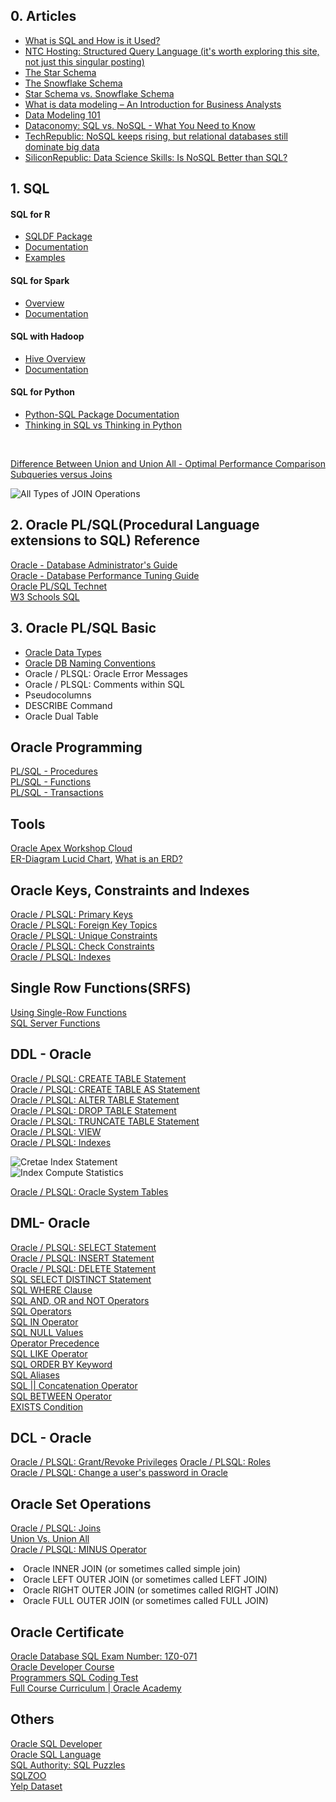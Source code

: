 ## 0. Articles
<ul>
  <li><a href="https://www.thebalancecareers.com/what-is-sql-and-uses-2071909">What is SQL and How is it Used?</a></li>
  <li><a href="https://www.ntchosting.com/encyclopedia/databases/structured-query-language/">NTC Hosting: Structured Query Language (it's worth exploring this site, not just this singular posting)</a></li>
  <li><a href="https://www.vertabelo.com/blog/data-warehouse-modeling-the-star-schema/">The Star Schema</a></li>
  <li><a href="https://www.vertabelo.com/blog/data-warehouse-modeling-the-snowflake-schema/">The Snowflake Schema</a></li>
  <li><a href="https://www.vertabelo.com/blog/data-warehouse-modeling-star-schema-vs-snowflake-schema/">Star Schema vs. Snowflake Schema</a></li>
  <li><a href="http://business-analysis-excellence.com/what-is-data-modeling/">What is data modeling – An Introduction for Business Analysts</a></li>
  <li><a href="http://www.agiledata.org/essays/dataModeling101.html">Data Modeling 101</a></li>
  <li><a href="http://dataconomy.com/2014/07/sql-vs-nosql-need-know/">Dataconomy: SQL vs. NoSQL - What You Need to Know</a></li>
  <li><a href="http://www.techrepublic.com/article/nosql-keeps-rising-but-relational-databases-still-dominate-big-data/">TechRepublic: NoSQL keeps rising, but relational databases still dominate big data</a></li>
  <li><a href="https://www.siliconrepublic.com/careers/data-science-skills-sql">SiliconRepublic: Data Science Skills: Is NoSQL Better than SQL?</a></li>
</ul>

## 1. SQL

<h4>SQL for R</h4>
<ul>
  <li><a href="https://cran.r-project.org/web/packages/sqldf/index.html">SQLDF Package</a></li>
  <li><a href="https://cran.r-project.org/web/packages/sqldf/sqldf.pdf">Documentation</a></li>
  <li><a href="https://www.r-bloggers.com/manipulating-data-frames-using-sqldf-a-brief-overview/">Examples</a></li>
</ul>

<h4>SQL for Spark</h4>
<ul>
  <li><a href="https://spark.apache.org/docs/latest/sql-programming-guide.html#overview">Overview</a></li>
  <li><a href="https://spark.apache.org/docs/latest/sql-programming-guide.html">Documentation</a></li>
</ul>

<h4>SQL with Hadoop</h4>
<ul>
  <li><a href="https://hive.apache.org/">Hive Overview</a></li>
  <li><a href="https://cwiki.apache.org/confluence/display/Hive/LanguageManual">Documentation</a></li>
</ul>

<h4>SQL for Python</h4>
<ul>
  <li><a href="https://pypi.python.org/pypi/python-sql">Python-SQL Package Documentation</a></li>
  <li><a href="https://mode.com/blog/learning-python-sql">Thinking in SQL vs Thinking in Python</a></li>
</ul><br>

[Difference Between Union and Union All - Optimal Performance Comparison](https://www.coursera.org/learn/sql-for-data-science/supplement/eJ5lQ/union-and-union-all)\
[Subqueries versus Joins](https://www.essentialsql.com/what-is-the-difference-between-a-join-and-subquery/)

![All Types of JOIN Operations](https://github.com/Blackdog-Programmer/OracleSQL/blob/master/Reference/SQL_Joins.png)

## 2. Oracle PL/SQL(Procedural Language extensions to SQL) Reference
[Oracle - Database Administrator's Guide](https://docs.oracle.com/cd/B28359_01/server.111/b28310/toc.htm)\
[Oracle - Database Performance Tuning Guide](https://docs.oracle.com/cd/B28359_01/server.111/b28310/toc.htm)\
[Oracle PL/SQL Technet](https://www.techonthenet.com/oracle/index.php)\
[W3 Schools SQL](https://www.w3schools.com/sql/default.asp)

## 3. Oracle PL/SQL Basic
<ul>
  <li><a href="https://docs.oracle.com/cd/B28359_01/server.111/b28318/datatype.htm#CNCPT213">Oracle Data Types</a></li>
  <li><a href="https://oracle-base.com/articles/misc/naming-conventions">Oracle DB Naming Conventions</a></li>
  <li><a href="(https://www.techonthenet.com/oracle/errors/index.php"></a>Oracle / PLSQL: Oracle Error Messages</li>
  <li><a href="https://www.techonthenet.com/oracle/comments.php"></a>Oracle / PLSQL: Comments within SQL</li>
  <li><a href="https://docs.oracle.com/cd/B19306_01/server.102/b14200/pseudocolumns.htm"></a>Pseudocolumns</li>
  <li><a href="https://docs.oracle.com/database/121/SQPUG/ch_twelve019.htm#SQPUG040"></a>DESCRIBE Command</li>
  <li><a href="(https://docs.oracle.com/cd/B19306_01/server.102/b14200/queries009.ht"></a>Oracle Dual Table</li>
</ul>

## Oracle Programming
[PL/SQL - Procedures](https://www.tutorialspoint.com/plsql/plsql_procedures.htm)\
[PL/SQL - Functions](https://www.tutorialspoint.com/plsql/plsql_functions.htm)\
[PL/SQL - Transactions](https://www.tutorialspoint.com/plsql/plsql_transactions.htm)

## Tools
[Oracle Apex Workshop Cloud](https://apex.oracle.com/en/)\
[ER-Diagram Lucid Chart](https://www.lucidchart.com/), [What is an ERD?](https://www.smartdraw.com/entity-relationship-diagram/#whatIsERD)

## Oracle Keys, Constraints and Indexes
[Oracle / PLSQL: Primary Keys](https://www.techonthenet.com/oracle/index.php)\
[Oracle / PLSQL: Foreign Key Topics](https://www.techonthenet.com/oracle/foreign_keys/index.php)\
[Oracle / PLSQL: Unique Constraints](https://www.techonthenet.com/oracle/unique.php)\
[Oracle / PLSQL: Check Constraints](https://www.techonthenet.com/oracle/check.php)\
[Oracle / PLSQL: Indexes](https://www.techonthenet.com/oracle/indexes.php)

## Single Row Functions(SRFS)
[Using Single-Row Functions](https://www.tutorialspoint.com/sql_certificate/using_single_row_functions.htm)\
[SQL Server Functions](https://www.w3schools.com/sql/sql_ref_sqlserver.asp)

## DDL - Oracle
[Oracle / PLSQL: CREATE TABLE Statement](https://www.techonthenet.com/oracle/tables/create_table.php)\
[Oracle / PLSQL: CREATE TABLE AS Statement](https://www.techonthenet.com/oracle/tables/create_table2.php)\
[Oracle / PLSQL: ALTER TABLE Statement](https://www.techonthenet.com/oracle/tables/alter_table.php)\
[Oracle / PLSQL: DROP TABLE Statement](https://www.techonthenet.com/oracle/tables/drop_table.php)\
[Oracle / PLSQL: TRUNCATE TABLE Statement](https://www.techonthenet.com/oracle/truncate.php)\
[Oracle / PLSQL: VIEW](https://www.techonthenet.com/oracle/views.php)\
[Oracle / PLSQL: Indexes](https://www.techonthenet.com/oracle/indexes.php)

![Cretae Index Statement](https://github.com/Blackdog-Programmer/OracleSQL/blob/master/Reference/Create_Index_Statement.png)\
![Index Compute Statistics](https://github.com/Blackdog-Programmer/OracleSQL/blob/master/Reference/Index_Compute_Statistics.png)

[Oracle / PLSQL: Oracle System Tables](https://www.techonthenet.com/oracle/sys_tables/index.php)

## DML- Oracle
[Oracle / PLSQL: SELECT Statement](https://www.techonthenet.com/oracle/select.php)\
[Oracle / PLSQL: INSERT Statement](https://www.techonthenet.com/oracle/insert.php)\
[Oracle / PLSQL: DELETE Statement](https://www.techonthenet.com/oracle/delete.php)\
[SQL SELECT DISTINCT Statement](https://www.w3schools.com/sql/sql_distinct.asp)\
[SQL WHERE Clause](https://www.w3schools.com/sql/sql_where.asp)\
[SQL AND, OR and NOT Operators](https://www.w3schools.com/sql/sql_and_or.asp)\
[SQL Operators](https://www.w3schools.com/sql/sql_operators.asp)\
[SQL IN Operator](https://www.w3schools.com/sql/sql_in.asp)\
[SQL NULL Values](https://www.w3schools.com/sql/sql_null_values.asp)\
[Operator Precedence](https://docs.microsoft.com/en-us/sql/t-sql/language-elements/operator-precedence-transact-sql?view=sql-server-ver15)\
[SQL LIKE Operator](https://www.w3schools.com/sql/sql_like.asp)\
[SQL ORDER BY Keyword](https://www.w3schools.com/sql/sql_orderby.asp)\
[SQL Aliases](https://www.w3schools.com/sql/sql_alias.asp)\
[SQL || Concatenation Operator](geeksforgeeks.org/sql-concatenation-operator/)\
[SQL BETWEEN Operator](https://www.w3schools.com/sql/sql_between.asp)\
[EXISTS Condition](https://www.techonthenet.com/oracle/exists.php)

## DCL - Oracle
[Oracle / PLSQL: Grant/Revoke Privileges](https://www.techonthenet.com/oracle/grant_revoke.php)
[Oracle / PLSQL: Roles](https://www.techonthenet.com/oracle/roles.php)\
[Oracle / PLSQL: Change a user's password in Oracle](https://www.techonthenet.com/oracle/password.php)

## Oracle Set Operations
[Oracle / PLSQL: Joins](https://www.techonthenet.com/oracle/joins.php)\
[Union Vs. Union All](https://www.c-sharpcorner.com/blogs/sql-server-union-vs-union-all-which-is-better-for-performance)\
[Oracle / PLSQL: MINUS Operator](https://www.techonthenet.com/oracle/minus.php)

<uo>
<li>Oracle INNER JOIN (or sometimes called simple join)</li>
<li>Oracle LEFT OUTER JOIN (or sometimes called LEFT JOIN)</li>
<li>Oracle RIGHT OUTER JOIN (or sometimes called RIGHT JOIN)</li>
<li>Oracle FULL OUTER JOIN (or sometimes called FULL JOIN)</li>
</uo>

## Oracle Certificate
[Oracle Database SQL Exam Number: 1Z0-071](https://education.oracle.com/oracle-database-sql/pexam_1Z0-071)\
[Oracle Developer Course](https://devgym.oracle.com/pls/apex/dg/class/databases-for-developers-foundations.html)\
[Programmers SQL Coding Test](https://programmers.co.kr/?utm_source=google&utm_medium=cpc&utm_campaign=coding_test&gclid=CjwKCAiAluLvBRASEiwAAbX3GaAIGgpDsG9SaktErZgK5oZitmC0PIkK-pOvv53DATouzJalhFLADRoCzv4QAvD_BwE)\
[Full Course Curriculum | Oracle Academy](https://academy.oracle.com/en/training-summary.html)

## Others
[Oracle SQL Developer](https://www.oracle.com/database/technologies/appdev/sql-developer.html)\
[Oracle SQL Language](https://www.oracle.com/database/technologies/appdev/sql.html)\
[SQL Authority: SQL Puzzles](https://blog.sqlauthority.com/category/sql-puzzle/)\
[SQLZOO](https://sqlzoo.net/)\
[Yelp Dataset](https://www.yelp.com/dataset/challenge)
